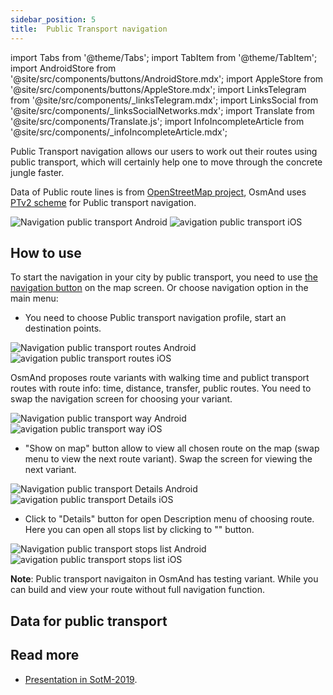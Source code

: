 ```yaml
---
sidebar_position: 5
title:  Public Transport navigation
---
```


import Tabs from '@theme/Tabs';
import TabItem from '@theme/TabItem';
import AndroidStore from '@site/src/components/buttons/AndroidStore.mdx';
import AppleStore from '@site/src/components/buttons/AppleStore.mdx';
import LinksTelegram from '@site/src/components/_linksTelegram.mdx';
import LinksSocial from '@site/src/components/_linksSocialNetworks.mdx';
import Translate from '@site/src/components/Translate.js';
import InfoIncompleteArticle from '@site/src/components/_infoIncompleteArticle.mdx';

<InfoIncompleteArticle/>

Public Transport navigation allows our users to work out their routes using public transport, which will certainly help one to move through the concrete jungle faster. 

Data of Public route lines is from [OpenStreetMap project](http://openstreetmap.org/), OsmAnd uses [PTv2 scheme](https://wiki.openstreetmap.org/wiki/Public_transport) for Public transport navigation.

![Navigation public transport Android](@site/static/img/navigation/public/navigation_android.png) ![avigation public transport iOS](@site/static/img/navigation/public/navigation_ios.png)

## How to use

To start the navigation in your city by public transport, you need to use [the navigation button](../widgets/map-buttons.md#directions) on the map screen. Or choose navigation option in the main menu:

<Translate android="true" ids="android_button_seq"/> <Translate android="true" ids="shared_string_menu,shared_string_navigation"/>

<p> </p>

<Translate ios="true" ids="ios_button_seq"/> <Translate ios="true" ids="menu,routing_settings"/>

<p> </p>

- You need to choose Public transport navigation profile, start an destination points.

![Navigation public transport routes Android](@site/static/img/navigation/public/navigation_public_android.png) ![avigation public transport routes iOS](@site/static/img/navigation/public/navigation_public_ios.png)

OsmAnd proposes route variants with walking time and publict transport routes with route info: time, distance, transfer, public routes. You need to swap the navigation screen for choosing your variant.

![Navigation public transport way Android](@site/static/img/navigation/public/navigation_way_android.png) ![avigation public transport way iOS](@site/static/img/navigation/public/navigation_way_ios.png)

- "Show on map" button allow to view all chosen route on the map (swap menu to view the next route variant). Swap the screen for viewing the next variant.

![Navigation public transport Details Android](@site/static/img/navigation/public/navigation_details_android.png) ![avigation public transport Details iOS](@site/static/img/navigation/public/navigation_details_ios.png)

- Click to "Details" button for open Description menu of choosing route. 
Here you can open all stops list by clicking to "" button.

![Navigation public transport stops list Android](@site/static/img/navigation/public/navigation_stops_list_android.png) ![avigation public transport stops list iOS](@site/static/img/navigation/public/navigation_stops_list_ios.png)

**Note**: Public transport navigaiton in OsmAnd has testing variant. While you can build and view your route without full navigation function.

## Data for public transport

<!-- OsmAnd use New Public Transport Schema that is also called Public Transport Version 2 (PTv2) for OsmAnd Public Transport navigation algorithm. You can check your public transport [here](http://tools.geofabrik.de/osmi/). Guidelines on how to build or correct public transport routes is provided in [our blog](../../../blog/2019-03-16-guideline-pt/index.mdx). -->

## Read more

<!-- - [Guideline for public transport](../../../blog/2019-03-16-guideline-pt/index.mdx). -->
- [Presentation in SotM-2019](https://www.youtube.com/watch?v=SPab09kaWPc&ab_channel=StateoftheMap).
